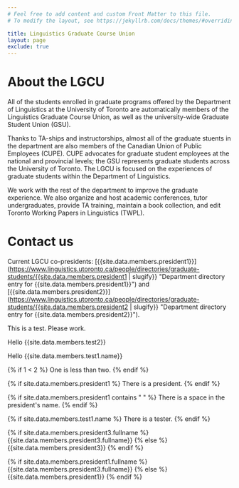 ```yaml
---
# Feel free to add content and custom Front Matter to this file.
# To modify the layout, see https://jekyllrb.com/docs/themes/#overriding-theme-defaults

title: Linguistics Graduate Course Union
layout: page
exclude: true
---
```


# About the LGCU

All of the students enrolled in graduate programs offered by the Department of
Linguistics at the University of Toronto are automatically members of the
Linguistics Graduate Course Union, as well as the university-wide Graduate
Student Union (GSU).

Thanks to TA-ships and instructorships, almost all of the graduate stuents in
the department are also members of the Canadian Union of Public Employees
(CUPE). CUPE advocates for graduate student employees at the national and
provincial levels; the GSU represents graduate students across the University of
Toronto. The LGCU is focused on the experiences of graduate students within the
Department of Linguistics.

We work with the rest of the department to improve the graduate experience. We
also organize and host academic conferences, tutor undergraduates, provide TA
training, maintain a book collection, and edit Toronto Working Papers in
Linguistics (TWPL).

# Contact us

Current LGCU co-presidents: [{{site.data.members.president1}}](https://www.linguistics.utoronto.ca/people/directories/graduate-students/{{site.data.members.president1 | slugify}} "Department directory entry for {{site.data.members.president1}}") and [{{site.data.members.president2}}](https://www.linguistics.utoronto.ca/people/directories/graduate-students/{{site.data.members.president2 | slugify}} "Department directory entry for {{site.data.members.president2}}").

This is a test. Please work.

Hello {{site.data.members.test2}}

Hello {{site.data.members.test1.name}}

{% if 1 < 2 %}
One is less than two.
{% endif %}

{% if site.data.members.president1 %}
There is a president.
{% endif %}

{% if site.data.members.president1 contains " " %}
There is a space in the president's name.
{% endif %}

{% if site.data.members.test1.name %}
There is a tester.
{% endif %}

{% if site.data.members.president3.fullname %}
{{site.data.members.president3.fullname}}
{% else %}
{{site.data.members.president3}}
{% endif %}


{% if site.data.members.president1.fullname %}
{{site.data.members.president3.fullname}}
{% else %}
{{site.data.members.president1}}
{% endif %}
